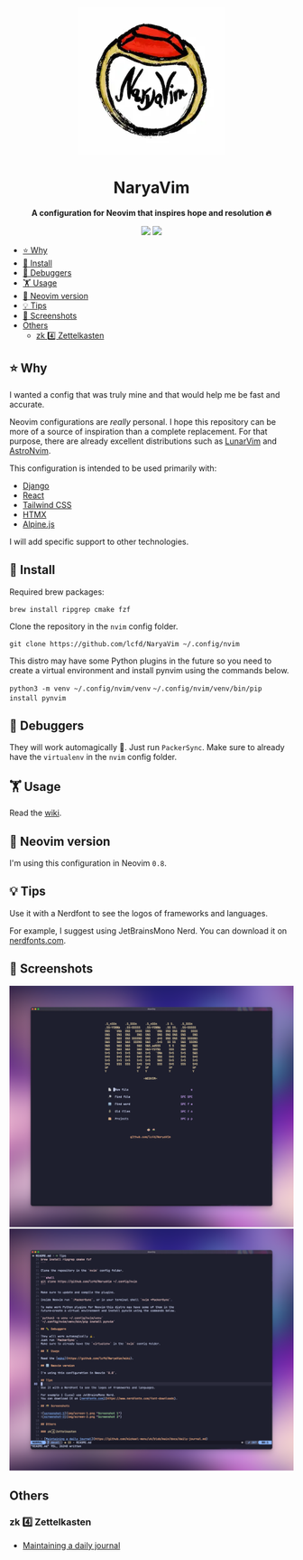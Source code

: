 <div align="center">
  <img src="img/logo.webp" alt="Logo" />
</div>

<div align="center">
  <h1>NaryaVim</h1>
  <p><b>A configuration for Neovim that inspires hope and resolution 🔥</b></p>
</div>

<div align="center">
  <img src="https://img.shields.io/badge/Neovim-0.8%2B-green?style=flat&logo=neovim" />
  <img src="https://img.shields.io/github/license/lcfd/NaryaVim?label=License&logo=GNU&style=flat" />
</div>

- [⭐️ Why](#️-why)
- [💾 Install](#-install)
- [🐛 Debuggers](#-debuggers)
- [🏋️ Usage](#️-usage)
- [🔢 Neovim version](#-neovim-version)
- [💡 Tips](#-tips)
- [📸 Screenshots](#-screenshots)
- [Others](#others)
  - [zk 4️⃣ Zettelkasten](#zk-4️⃣-zettelkasten)

## ⭐️ Why

I wanted a config that was truly mine and that would help me be fast and accurate.

Neovim configurations are _really_ personal.
I hope this repository can be more of a source of inspiration than a complete replacement.
For that purpose, there are already excellent distributions such as [LunarVim](https://www.lunarvim.org/) and [AstroNvim](https://astronvim.com/).

This configuration is intended to be used primarily with:

- [Django](https://github.com/django/django)
- [React](https://github.com/django/django)
- [Tailwind CSS](https://github.com/tailwindlabs/tailwindcss)
- [HTMX](https://github.com/bigskysoftware/htmx)
- [Alpine.js](https://github.com/alpinejs/alpine)

I will add specific support to other technologies.

## 💾 Install

Required brew packages:

```
brew install ripgrep cmake fzf
```

Clone the repository in the `nvim` config folder.

```shell
git clone https://github.com/lcfd/NaryaVim ~/.config/nvim
```

This distro may have some Python plugins in the future so you need to create a 
virtual environment and install pynvim using the commands below.

`python3 -m venv ~/.config/nvim/venv`
`~/.config/nvim/venv/bin/pip install pynvim`

## 🐛 Debuggers

They will work automagically 🧙.
Just run `PackerSync`.
Make sure to already have the `virtualenv` in the `nvim` config folder.

## 🏋️ Usage

Read the [wiki](https://github.com/lcfd/NaryaVim/wiki).

## 🔢 Neovim version

I'm using this configuration in Neovim `0.8`.

## 💡 Tips

Use it with a Nerdfont to see the logos of frameworks and languages.

For example, I suggest using JetBrainsMono Nerd.
You can download it on [nerdfonts.com](https://www.nerdfonts.com/font-downloads).

## 📸 Screenshots

![screenshot-1](img/screen-1.png "Screenshot 1")
![screenshot-2](img/screen-2.png "Screenshot 2")

## Others

### zk 4️⃣ Zettelkasten

- [Maintaining a daily journal](https://github.com/mickael-menu/zk/blob/main/docs/daily-journal.md)
